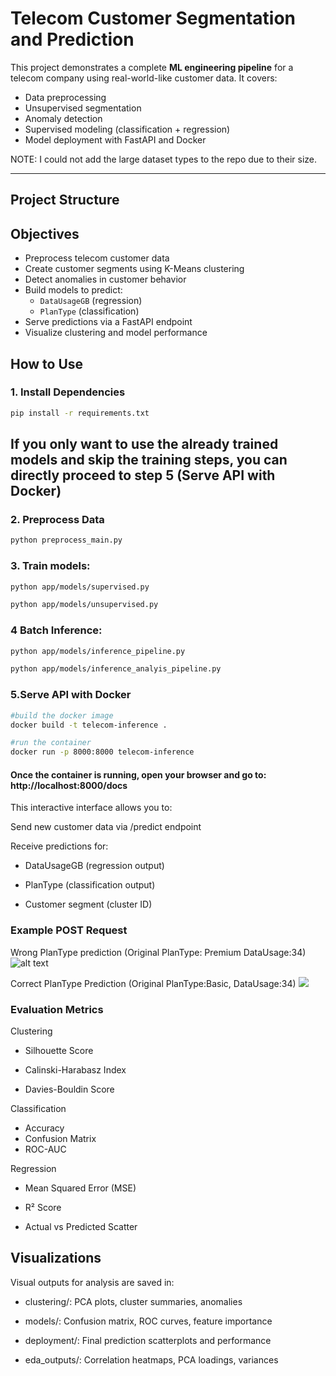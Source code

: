 # Telecom Customer Segmentation and Prediction

This project demonstrates a complete **ML engineering pipeline** for a telecom company using real-world-like customer data. It covers:

- Data preprocessing  
- Unsupervised segmentation  
- Anomaly detection  
- Supervised modeling (classification + regression)  
- Model deployment with FastAPI and Docker  

NOTE: I could not add the large dataset types to the repo due to their size.

---

## Project Structure

## Objectives

- Preprocess telecom customer data
- Create customer segments using K-Means clustering
- Detect anomalies in customer behavior
- Build models to predict:
  - `DataUsageGB` (regression)
  - `PlanType` (classification)
- Serve predictions via a FastAPI endpoint
- Visualize clustering and model performance

## How to Use

### 1. Install Dependencies
```bash
pip install -r requirements.txt
````
## If you only want to use the already trained models and skip the training steps, you can directly proceed to step 5 (Serve API with Docker)
### 2. Preprocess Data

```bash
python preprocess_main.py

````

### 3. Train models:

```bash
python app/models/supervised.py
````
```bash
python app/models/unsupervised.py
````
### 4 Batch Inference:

```bash
python app/models/inference_pipeline.py
````
```bash
python app/models/inference_analyis_pipeline.py
````

### 5.Serve API with Docker

```bash
#build the docker image 
docker build -t telecom-inference .
````
```bash
#run the container
docker run -p 8000:8000 telecom-inference
````


#### Once the container is running, open your browser and go to: http://localhost:8000/docs

This interactive interface allows you to:

Send new customer data via /predict endpoint

Receive predictions for:

- DataUsageGB (regression output)

- PlanType (classification output)

- Customer segment (cluster ID)

### Example POST Request

Wrong PlanType prediction (Original PlanType: Premium DataUsage:34)
![alt text](<images/Ekran Resmi 2025-07-08 12.29.04.png>)

Correct PlanType Prediction (Original PlanType:Basic, DataUsage:34)
![ ](<images/Ekran Resmi 2025-07-08 12.26.45.png>)

### Evaluation Metrics
Clustering
- Silhouette Score

- Calinski-Harabasz Index

- Davies-Bouldin Score

Classification
- Accuracy
- Confusion Matrix
- ROC-AUC

Regression
- Mean Squared Error (MSE)

- R² Score

- Actual vs Predicted Scatter

## Visualizations
Visual outputs for analysis are saved in:

- clustering/: PCA plots, cluster summaries, anomalies

- models/: Confusion matrix, ROC curves, feature importance

- deployment/: Final prediction scatterplots and performance

- eda_outputs/: Correlation heatmaps, PCA loadings, variances